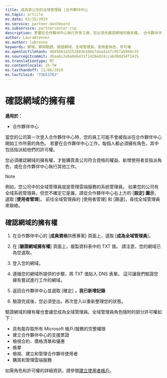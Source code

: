 ```yaml
---
title: 成為貴公司的全域管理員 |合作夥伴中心
ms.topic: article
ms.date: 03/15/2019
ms.service: partner-dashboard
ms.subservice: partnercenter-csp
description: 若要在合作夥伴中心執行許多工做，您必須先確認網域的擁有權。 合作夥伴中心內的許多工需要全域管理員。如果您的公司還沒有，您可以變成一個。
author: LauraBrenner
ms.author: labrenne
keywords: 網域，網域驗證，驗證網域，全域管理員，使用者角色，許可權
ms.openlocfilehash: 4605061d3251883e160e7daa4a1fc957ab998c55
ms.sourcegitcommit: dbaa6c2e8a0e6431f1420e024cca6d0dd54f1425
ms.translationtype: MT
ms.contentlocale: zh-TW
ms.lasthandoff: 11/06/2019
ms.locfileid: "73653763"
---
```

# <a name="verify-your-domain-ownership"></a>確認網域的擁有權

**適用於：**

- 合作夥伴中心

當您的公司第一次登入合作夥伴中心時，您的員工可能不會被指派在合作夥伴中心開始工作所需的角色。 若要在合作夥伴中心工作，每個人都必須擁有角色，其中包括指派給他們的許可權。  

您必須確認網域的擁有權，才能購買貴公司符合資格的權益、新增使用者並指派角色，或在合作夥伴中心執行其他工作。 

>[!Note]
>例如，您公司中的全域管理員就是管理雲端服務的系統管理員。 如果您的公司有全域系統管理員，但您不確定它是誰，請從合作夥伴中心右上方的 [**設定] 圖示**，選取 [**使用者管理**]。 前往全域管理員的 [使用者管理] 和 [篩選]，尋找全域管理員來聯絡。

## <a name="verify-your-domain-ownership"></a>確認網域的擁有權

1. 在合作夥伴中心的 [**成員資格**供應專案] 頁面上，選取 [**成為全域管理員**]。 

2. 在 [**驗證網域擁有權**] 頁面上，複製資料表中的 TXT 值。 請注意，您的網域已為您選取。

3. 登入您的網域。 

4. 遵循您的網域所提供的步驟，將 TXT 值貼入 DNS 表單。  這可讓我們驗證您擁有嘗試進行工作的網域。

5. 返回合作夥伴中心並選取 [確定] **，我已新增記錄**

6. 驗證完成後，您必須登出。再次登入以重新整理您的狀態。 

驗證網域的擁有權也會讓您成為全域管理員。全域管理員角色隨附的部分許可權如下：

- 具有能存取所有 Microsoft 帳戶/服務的完整權限 
- 建立合作夥伴中心的支援票證
- 檢視合約、價格清單和優惠
- 帳單
- 檢視、建立和管理合作夥伴使用者
- 購買和管理雲端服務

如需角色和許可權的詳細資訊，請參閱[建立使用者帳戶](create-user-accounts-and-set-permissions.md)。 